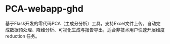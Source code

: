 # PCA-webapp-ghd
基于Flask开发的零代码PCA（主成分分析）工具，支持Excel文件上传，自动完成数据预处理、降维分析、可视化生成与报告导出，适合非技术用户快速开展维度 reduction 任务。
